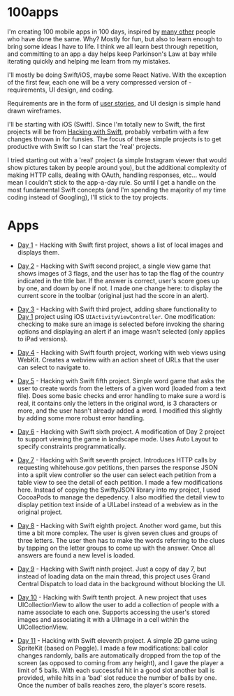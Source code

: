 # 100apps
I'm creating 100 mobile apps in 100 days, inspired by [many other](https://www.google.com/search?q=100+apps+in+100+days&oq=100+apps+in+100+days) people who have done the same. Why? Mostly for fun, but also to learn enough to bring some ideas I have to life. I think we all learn best through repetition, and committing to an app a day helps keep Parkinson's Law at bay while iterating quickly and helping me learn from my mistakes.

I'll mostly be doing Swift/iOS, maybe some React Native. With the exception of the first few, each one will be a very compressed version of - requirements, UI design, and coding.

Requirements are in the form of [user stories](https://www.mountaingoatsoftware.com/agile/user-stories), and UI design is simple hand drawn wireframes.

I'll be starting with iOS (Swift). Since I'm totally new to Swift, the first projects will be from [Hacking with Swift](https://www.hackingwithswift.com), probably verbatim with a few changes thrown in for funsies. The focus of these simple projects is to get productive with Swift so I can start the 'real' projects.

I tried starting out with a 'real' project (a simple Instagram viewer that would show pictures taken by people around you), but the additional complexity of making HTTP calls, dealing with OAuth, handling responses, etc... would mean I couldn't stick to the app-a-day rule. So until I get a handle on the most fundamental Swift concepts (and I'm spending the majority of my time coding instead of Googling), I'll stick to the toy projects.

# Apps

* [Day 1](day1) - Hacking with Swift first project, shows a list of local images and displays them.

* [Day 2](day2) - Hacking with Swift second project, a single view game that shows images of 3 flags, and the user has to tap the flag of the country indicated in the title bar. If the answer is correct, user's score goes up by one, and down by one if not. I made one change here: to display the current score in the toolbar (original just had the score in an alert).

* [Day 3](day3) - Hacking with Swift third project, adding share functionality to [Day 1](day1) project using iOS `UIActivityViewController`. One modification: checking to make sure an image is selected before invoking the sharing options and displaying an alert if an image wasn't selected (only applies to iPad versions).

* [Day 4](day4) - Hacking with Swift fourth project, working with web views using WebKit. Creates a webview with an action sheet of URLs that the user can select to navigate to.

* [Day 5](day5) - Hacking with Swift fifth project. Simple word game that asks the user to create words from the letters of a given word (loaded from a text file). Does some basic checks and error handling to make sure a word is real, it contains only the letters in the original word, is 3 characters or more, and the user hasn't already added a word. I modified this slightly by adding some more robust error handling.

* [Day 6](day6) - Hacking with Swift sixth project. A modification of Day 2 project to support viewing the game in landscape mode. Uses Auto Layout to specify constraints programmatically.

* [Day 7](day7) - Hacking with Swift seventh project. Introduces HTTP calls by requesting whitehouse.gov petitions, then parses the response JSON into a split view controller so the user can select each petition from a table view to see the detail of each petition. I made a few modifications here. Instead of copying the SwiftyJSON library into my project, I used CocoaPods to manage the depedency. I also modified the detail view to display petition text inside of a UILabel instead of a webview as in the original project.

* [Day 8](day8) - Hacking with Swift eighth project. Another word game, but this time a bit more complex. The user is given seven clues and groups of three letters. The user then has to make the words referring to the clues by tapping on the letter groups to come up with the answer. Once all answers are found a new level is loaded.

* [Day 9](day9) - Hacking with Swift ninth project. Just a copy of day 7, but instead of loading data on the main thread, this project uses Grand Central Dispatch to load data in the background without blocking the UI.

* [Day 10](day10) - Hacking with Swift tenth project. A new project that uses UICollectionView to allow the user to add a collection of people with a name associate to each one. Supports accessing the user's stored images and associating it with a UIImage in a cell within the UICollectionView.

* [Day 11](day11) - Hacking with Swift eleventh project. A simple 2D game using SpriteKit (based on Peggle). I made a few modifications: ball color changes randomly, balls are automatically dropped from the top of the screen (as opposed to coming from any height), and I gave the player a limit of 5 balls. With each successful hit in a good slot another ball is provided, while hits in a 'bad' slot reduce the number of balls by one. Once the number of balls reaches zero, the player's score resets.
